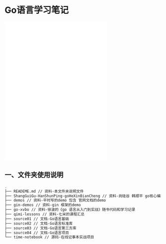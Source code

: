 # Go语言学习笔记 

<iframe frameborder="no" border="0" marginwidth="0" marginheight="0" width=330 height=450 src="//music.163.com/outchain/player?type=1&id=86808043&auto=1&height=430"></iframe>



## 一、文件夹使用说明

```bash 
.
├── READEME.md // 资料-本文件夹说明文件
├── ShangGuiGu-HanShunPing-goHeXinBianCheng // 资料-尚硅谷 韩顺平 go核心编程-基础
├── demos // 资料-平时写的demo 包含 官网文档的demo
├── gin-demos // 资料-gin 框架的demo
├── go-xvbo // 资料-徐波的《go 语言从入门到实战》随书代码和学习记录
├── qimi-lessons // 资料-七米的课程汇总
├── source01 // 文档-Go语言基础
├── source02 // 文档-Go语言标准库
├── source03 // 文档-Go语言第三方库
├── source04 // 文档-Go语言项目
└── time-notebook // 源码-在线记事本实战项目

````
